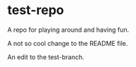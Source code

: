 # test-repo
A repo for playing around and having fun.

A not so cool change to the README file.

An edit to the test-branch.